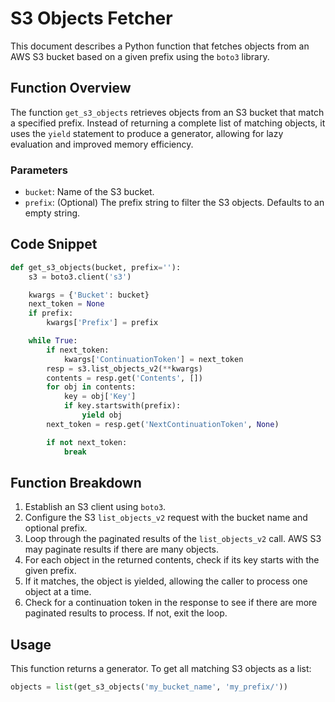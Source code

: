 # S3 Objects Fetcher

This document describes a Python function that fetches objects from an AWS S3 bucket based on a given prefix using the `boto3` library.

## Function Overview

The function `get_s3_objects` retrieves objects from an S3 bucket that match a specified prefix. Instead of returning a complete list of matching objects, it uses the `yield` statement to produce a generator, allowing for lazy evaluation and improved memory efficiency.

### Parameters

- `bucket`: Name of the S3 bucket.
- `prefix`: (Optional) The prefix string to filter the S3 objects. Defaults to an empty string.

## Code Snippet

```python
def get_s3_objects(bucket, prefix=''):
    s3 = boto3.client('s3')

    kwargs = {'Bucket': bucket}
    next_token = None
    if prefix:
        kwargs['Prefix'] = prefix

    while True:
        if next_token:
            kwargs['ContinuationToken'] = next_token
        resp = s3.list_objects_v2(**kwargs)
        contents = resp.get('Contents', [])
        for obj in contents:
            key = obj['Key']
            if key.startswith(prefix):
                yield obj
        next_token = resp.get('NextContinuationToken', None)

        if not next_token:
            break
```

## Function Breakdown

1. Establish an S3 client using `boto3`.
2. Configure the S3 `list_objects_v2` request with the bucket name and optional prefix.
3. Loop through the paginated results of the `list_objects_v2` call. AWS S3 may paginate results if there are many objects.
4. For each object in the returned contents, check if its key starts with the given prefix.
5. If it matches, the object is yielded, allowing the caller to process one object at a time.
6. Check for a continuation token in the response to see if there are more paginated results to process. If not, exit the loop.

## Usage

This function returns a generator. To get all matching S3 objects as a list:

```python
objects = list(get_s3_objects('my_bucket_name', 'my_prefix/'))
```
